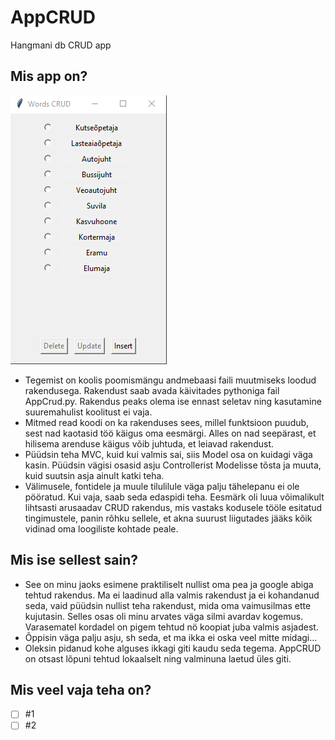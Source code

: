 # AppCRUD
Hangmani db CRUD app

## Mis app on?
![Rakenduse kuvatõmmis](main.png)

* Tegemist on koolis poomismängu andmebaasi faili muutmiseks loodud rakendusega. Rakendust saab avada käivitades pythoniga fail AppCrud.py.
Rakendus peaks olema ise ennast seletav ning kasutamine suuremahulist koolitust ei vaja.
* Mitmed read koodi on ka rakenduses sees, millel funktsioon puudub, sest nad kaotasid töö käigus oma eesmärgi.
Alles on nad seepärast, et hilisema arenduse käigus võib juhtuda, et leiavad rakendust.
* Püüdsin teha MVC, kuid kui valmis sai, siis Model osa on kuidagi väga kasin. Püüdsin vägisi osasid asju Controllerist Modelisse tõsta ja muuta, 
kuid suutsin asja ainult katki teha.
* Välimusele, fontidele ja muule tilulilule väga palju tähelepanu ei ole pööratud. Kui vaja, saab seda edaspidi teha.
Eesmärk oli luua võimalikult lihtsasti arusaadav CRUD rakendus, mis vastaks kodusele tööle esitatud tingimustele, panin rõhku sellele, et akna suurust liigutades jääks kõik vidinad oma loogiliste kohtade peale.

## Mis ise sellest sain?
* See on minu jaoks esimene praktiliselt nullist oma pea ja google abiga tehtud rakendus. Ma ei laadinud alla valmis rakendust ja ei kohandanud seda, vaid püüdsin nullist teha rakendust, mida oma vaimusilmas ette kujutasin. Selles osas oli minu arvates väga silmi avardav kogemus. Varasematel kordadel on pigem tehtud nö koopiat juba valmis asjadest.
* Õppisin väga palju asju, sh seda, et ma ikka ei oska veel mitte midagi...
* Oleksin pidanud kohe alguses ikkagi giti kaudu seda tegema. AppCRUD on otsast lõpuni tehtud lokaalselt ning valminuna laetud üles giti.

## Mis veel vaja teha on?
- [ ] #1
- [ ] #2
